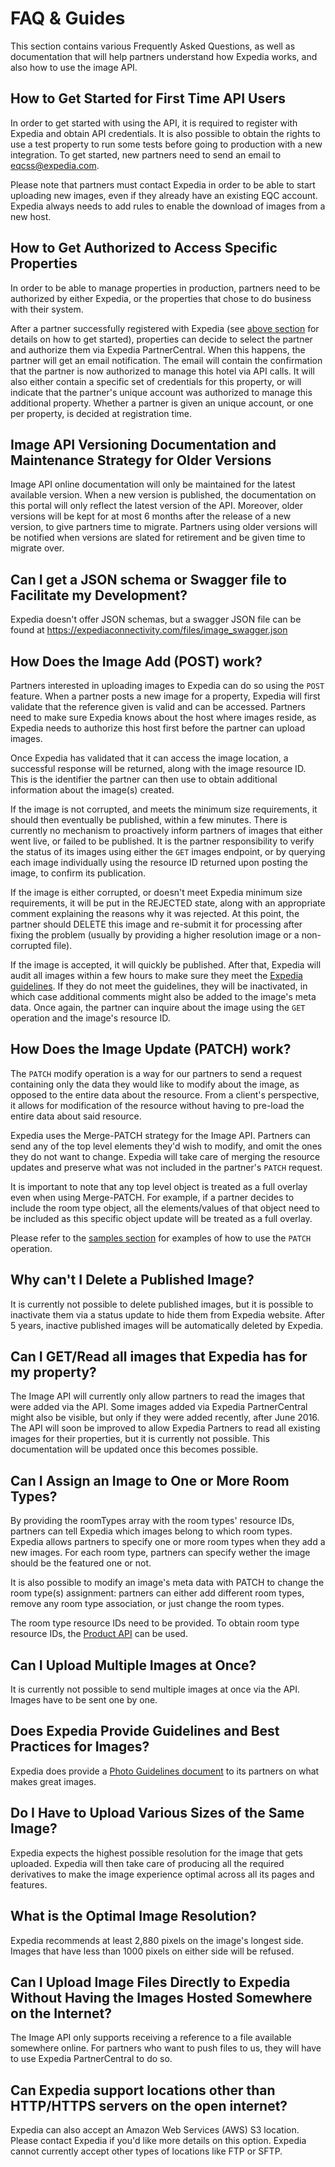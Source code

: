 # FAQ & Guides
This section contains various Frequently Asked Questions, as well as documentation that will help partners understand how Expedia works, and also how to use the image API.

<a name="/howtogetstarted"></a>
## How to Get Started for First Time API Users
In order to get started with using the API, it is required to register with Expedia and obtain API credentials. It is also possible to obtain the rights to use a test property to run some tests before going to production with a new integration. To get started, new partners need to send an email to <a href="mailto:eqcss@expedia.com">eqcss@expedia.com</a>.

Please note that partners must contact Expedia in order to be able to start uploading new images, even if they already have an existing EQC account. Expedia always needs to add rules to enable the download of images from a new host.

## How to Get Authorized to Access Specific Properties
In order to be able to manage properties in production, partners need to be authorized by either Expedia, or the properties that chose to do business with their system.

After a partner successfully registered with Expedia (see [above section](#/howtogetstarted) for details on how to get started), properties can decide to select the partner and authorize them via Expedia PartnerCentral. When this happens, the partner will get an email notification. The email will contain the confirmation that the partner is now authorized to manage this hotel via API calls. It will also either contain a specific set of credentials for this property, or will indicate that the partner's unique account was authorized to manage this additional property. Whether a partner is given an unique account, or one per property, is decided at registration time.

## Image API Versioning Documentation and Maintenance Strategy for Older Versions

Image API online documentation will only be maintained for the latest available version. When a new version is published, the documentation on this portal will only reflect the latest version of the API. Moreover, older versions will be kept for at most 6 months after the release of a new version, to give partners time to migrate. Partners using older versions will be notified when versions are slated for retirement and be given time to migrate over.

## Can I get a JSON schema or Swagger file to Facilitate my Development?

Expedia doesn't offer JSON schemas, but a swagger JSON file can be found at 
<https://expediaconnectivity.com/files/image_swagger.json>

## How Does the Image Add (POST) work?

Partners interested in uploading images to Expedia can do so using the `POST` feature. When a partner posts a new image for a property, Expedia will first validate that the reference given is valid and can be accessed. Partners need to make sure Expedia knows about the host where images reside, as Expedia needs to authorize this host first before the partner can upload images.

Once Expedia has validated that it can access the image location, a successful response will be returned, along with the image resource ID. This is the identifier the partner can then use to obtain additional information about the image(s) created.

If the image is not corrupted, and meets the minimum size requirements, it should then eventually be published, within a few minutes. There is currently no mechanism to proactively inform partners of images that either went live, or failed to be published. It is the partner responsibility to verify the status of its images using either the `GET` images endpoint, or by querying each image individually using the resource ID returned upon posting the image, to confirm its publication.

If the image is either corrupted, or doesn't meet Expedia minimum size requirements, it will be put in the REJECTED state, along with an appropriate comment explaining the reasons why it was rejected. At this point, the partner should DELETE this image and re-submit it for processing after fixing the problem (usually by providing a higher resolution image or a non-corrupted file).

If the image is accepted, it will quickly be published. After that, Expedia will audit all images within a few hours to make sure they meet the [Expedia guidelines](https://expediagso.secure.force.com/kb/articles/en_US/Policy/About-Rejected-Photos/?q=Photos&l=en_US&fs=Search&pn=1). If they do not meet the guidelines, they will be inactivated, in which case additional comments might also be added to the image's meta data. Once again, the partner can inquire about the image using the `GET` operation and the image's resource ID.

## How Does the Image Update (PATCH) work?

The `PATCH` modify operation is a way for our partners to send a request containing only the data they would like to modify about the image, as opposed to the entire data about the resource. From a client's perspective, it allows for modification of the resource without having to pre-load the entire data about said resource.

Expedia uses the Merge-PATCH strategy for the Image API. Partners can send any of the top level elements they'd wish to modify, and omit the ones they do not want to change. Expedia will take care of merging the resource updates and preserve what was not included in the partner's `PATCH` request.

It is important to note that any top level object is treated as a full overlay even when using Merge-PATCH. For example, if a partner decides to include the room type object, all the elements/values of that object need to be included as this specific object update will be treated as a full overlay.

Please refer to the [samples section](/apis/product-management/image-api/sample-messages.html) for examples of how to use the `PATCH` operation.

## Why can't I Delete a Published Image?

It is currently not possible to delete published images, but it is possible to inactivate them via a status update to hide them from Expedia website. After 5 years, inactive published images will be automatically deleted by Expedia.

## Can I GET/Read all images that Expedia has for my property?

The Image API will currently only allow partners to read the images that were added via the API. Some images added via Expedia PartnerCentral might also be visible, but only if they were added recently, after June 2016. The API will soon be improved to allow Expedia Partners to read all existing images for their properties, but it is currently not possible. This documentation will be updated once this becomes possible.

## Can I Assign an Image to One or More Room Types?

By providing the roomTypes array with the room types' resource IDs, partners can tell Expedia which images belong to which room types. Expedia allows partners to specify one or more room types when they add a new images. For each room type, partners can specify wether the image should be the featured one or not.

It is also possible to modify an image's meta data with PATCH to change the room type(s) assignment: partners can either add different room types, remove any room type association, or just change the room types.

The room type resource IDs need to be provided. To obtain room type resource IDs, the [Product API](/apis/product-management/product-api/quick-start.html) can be used.

## Can I Upload Multiple Images at Once?

It is currently not possible to send multiple images at once via the API. Images have to be sent one by one.

## Does Expedia Provide Guidelines and Best Practices for Images?

Expedia does provide a [Photo Guidelines document](https://a.travel-assets.com/epc/content-ui/trunk/9b41a87/pdf/PhotoTips.en-US.pdf) to its partners on what makes great images.

## Do I Have to Upload Various Sizes of the Same Image?

Expedia expects the highest possible resolution for the image that gets uploaded. Expedia will then take care of producing all the required derivatives to make the image experience optimal across all its pages and features.

## What is the Optimal Image Resolution?

Expedia recommends at least 2,880 pixels on the image's longest side. Images that have less than 1000 pixels on either side will be refused.

## Can I Upload Image Files Directly to Expedia Without Having the Images Hosted Somewhere on the Internet?

The Image API only supports receiving a reference to a file available somewhere online. For partners who want to push files to us, they will have to use Expedia PartnerCentral to do so.

## Can Expedia support locations other than HTTP/HTTPS servers on the open internet?

Expedia can also accept an Amazon Web Services (AWS) S3 location. Please contact Expedia if you'd like more details on this option. Expedia cannot currently accept other types of locations like FTP or SFTP.
